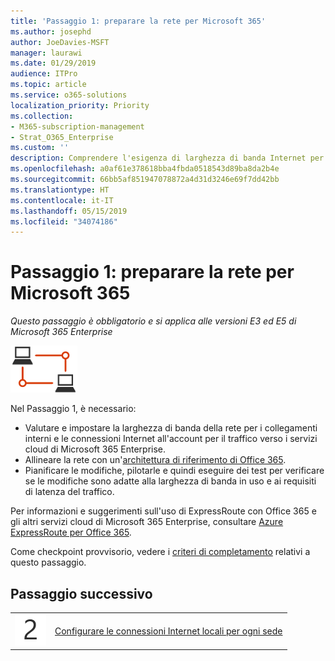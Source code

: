 ```yaml
---
title: 'Passaggio 1: preparare la rete per Microsoft 365'
ms.author: josephd
author: JoeDavies-MSFT
manager: laurawi
ms.date: 01/29/2019
audience: ITPro
ms.topic: article
ms.service: o365-solutions
localization_priority: Priority
ms.collection:
- M365-subscription-management
- Strat_O365_Enterprise
ms.custom: ''
description: Comprendere l'esigenza di larghezza di banda Internet per i servizi cloud di Microsoft 365 Enterprise.
ms.openlocfilehash: a0af61e378618bba4fbda0518543d89ba8da2b4e
ms.sourcegitcommit: 66bb5af851947078872a4d31d3246e69f7dd42bb
ms.translationtype: HT
ms.contentlocale: it-IT
ms.lasthandoff: 05/15/2019
ms.locfileid: "34074186"
---
```

# <a name="step-1-prepare-your-network-for-microsoft-365"></a>Passaggio 1: preparare la rete per Microsoft 365

*Questo passaggio è obbligatorio e si applica alle versioni E3 ed E5 di Microsoft 365 Enterprise*

![](./media/deploy-foundation-infrastructure/networking_icon-small.png)

Nel Passaggio 1, è necessario:

- Valutare e impostare la larghezza di banda della rete per i collegamenti interni e le connessioni Internet all'account per il traffico verso i servizi cloud di Microsoft 365 Enterprise.
- Allineare la rete con un'[architettura di riferimento di Office 365](https://docs.microsoft.com/office365/enterprise/office-365-network-connectivity-principles#BKMK_P2).
- Pianificare le modifiche, pilotarle e quindi eseguire dei test per verificare se le modifiche sono adatte alla larghezza di banda in uso e ai requisiti di latenza del traffico.

Per informazioni e suggerimenti sull'uso di ExpressRoute con Office 365 e gli altri servizi cloud di Microsoft 365 Enterprise, consultare [Azure ExpressRoute per Office 365](https://docs.microsoft.com/office365/enterprise/azure-expressroute).

Come checkpoint provvisorio, vedere i [criteri di completamento](networking-exit-criteria.md#crit-networking-step1) relativi a questo passaggio.

## <a name="next-step"></a>Passaggio successivo

|||
|:-------|:-----|
|![](./media/stepnumbers/Step2.png)|[Configurare le connessioni Internet locali per ogni sede](networking-dns-resolution-same-location.md)|

